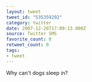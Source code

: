 ```yaml
---
layout: tweet
tweet_id: "535359292"
category: twitter
date: 2007-12-26T17:09:13.000Z
source: Twitter SMS
favorite_count: 0
retweet_count: 0
tags:
- tweet
---
```


Why can't dogs sleep in?
